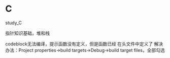 # C
study_C

 指针知识基础，堆和栈
 
 codeblock无法编译，提示函数没有定义，但是函数已经 在头文件中定义了
 解决办法：Project properties->build targets->Debug->build target files，全部勾选
